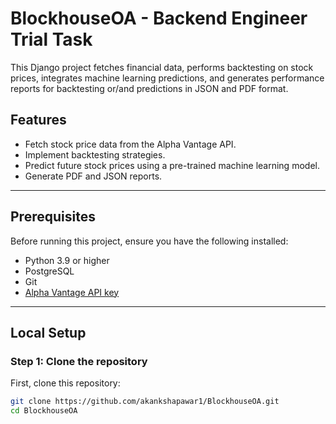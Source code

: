 # BlockhouseOA - Backend Engineer Trial Task

This Django project fetches financial data, performs backtesting on stock prices, integrates machine learning predictions, and generates performance reports for backtesting or/and predictions in JSON and PDF format.

## Features
- Fetch stock price data from the Alpha Vantage API.
- Implement backtesting strategies.
- Predict future stock prices using a pre-trained machine learning model.
- Generate PDF and JSON reports.
  
---

## Prerequisites

Before running this project, ensure you have the following installed:

- Python 3.9 or higher
- PostgreSQL 
- Git
- [Alpha Vantage API key](https://www.alphavantage.co/support/#api-key)

---

## Local Setup

### Step 1: Clone the repository

First, clone this repository:

```bash
git clone https://github.com/akankshapawar1/BlockhouseOA.git
cd BlockhouseOA
